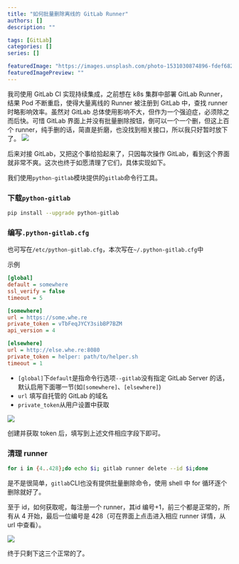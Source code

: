 ```yaml
---
title: "如何批量删除离线的 GitLab Runner"
authors: []
description: ""

tags: [GitLab]
categories: []
series: []

featuredImage: "https://images.unsplash.com/photo-1531030874896-fdef6826f2f7?ixid=MnwxMjA3fDB8MHxwaG90by1wYWdlfHx8fGVufDB8fHx8&ixlib=rb-1.2.1&auto=format&fit=crop&w=1170&q=80"
featuredImagePreview: ""
---
```


我司使用 GitLab CI 实现持续集成，之前想在 k8s 集群中部署 GitLab Runner，结果 Pod 不断重启，使得大量离线的 Runner 被注册到 GitLab 中，查找 runner 时略影响效率。虽然对 GitLab 总体使用影响不大，但作为一个强迫症，必须除之而后快。可惜 GitLab 界面上并没有批量删除按钮，倒可以一个一个删，但这上百个 runner，纯手删的话，简直是折磨，也没找到相关接口，所以我只好暂时放下了。
![](https://tva1.sinaimg.cn/large/008i3skNly1gvctufzs4cj61010l1q3x02.jpg)

后来对接 GitLab，又把这个事给拾起来了，只因每次操作 GitLab，看到这个界面就非常不爽。这次也终于如愿清理了它们，具体实现如下。

我们使用`python-gitlab`模块提供的`gitlab`命令行工具。

### 下载`python-gitlab`

```bash
pip install --upgrade python-gitlab
```

### 编写`.python-gitlab.cfg`

也可写在`/etc/python-gitlab.cfg`，本次写在`~/.python-gitlab.cfg`中

示例
```ini
[global]
default = somewhere
ssl_verify = false
timeout = 5

[somewhere]
url = https://some.whe.re
private_token = vTbFeqJYCY3sibBP7BZM
api_version = 4

[elsewhere]
url = http://else.whe.re:8080
private_token = helper: path/to/helper.sh
timeout = 1
```

- `[global]`下`default`是指命令行选项`--gitlab`没有指定 GitLab Server 的话，默认启用下面哪一节(如`[somewhere]`、`[elsewhere]`)
- `url` 填写自托管的 GitLab 的域名
- `private_token`从用户设置中获取

![](https://tva1.sinaimg.cn/large/008i3skNly1gvcuinung3j30xb0guwff.jpg)

创建并获取 token 后，填写到上述文件相应字段下即可。

### 清理 runner

```bash
for i in {4..428};do echo $i; gitlab runner delete --id $i;done
```
是不是很简单，`gitlab`CLI也没有提供批量删除命令，使用 shell 中 for 循环逐个删除就好了。

至于 id，如何获取呢，每注册一个 runner，其id 编号+1，前三个都是正常的，所有从 4 开始，最后一位编号是 428（可在界面上点击进入相应 runner 详情，从 url 中查看）。

![](https://tva1.sinaimg.cn/large/008i3skNly1gvcuqli9u8j60zr08e3ys02.jpg)

终于只剩下这三个正常的了。